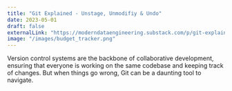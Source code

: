 ```yaml
---
title: "Git Explained - Unstage, Unmodifiy & Undo"
date: 2023-05-01
draft: false
externalLink: "https://moderndataengineering.substack.com/p/git-explained-unstage-unmodifiy-and"
image: "/images/budget_tracker.png"
---
```



Version control systems are the backbone of collaborative development, ensuring that everyone is working on the same codebase and keeping track of changes. But when things go wrong, Git can be a daunting tool to navigate.